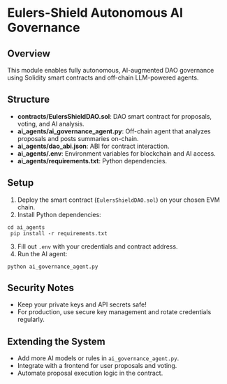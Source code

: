 # Eulers-Shield Autonomous AI Governance

## Overview
This module enables fully autonomous, AI-augmented DAO governance using Solidity smart contracts and off-chain LLM-powered agents.

## Structure
- **contracts/EulersShieldDAO.sol**: DAO smart contract for proposals, voting, and AI analysis.
- **ai_agents/ai_governance_agent.py**: Off-chain agent that analyzes proposals and posts summaries on-chain.
- **ai_agents/dao_abi.json**: ABI for contract interaction.
- **ai_agents/.env**: Environment variables for blockchain and AI access.
- **ai_agents/requirements.txt**: Python dependencies.

## Setup

1. Deploy the smart contract (`EulersShieldDAO.sol`) on your chosen EVM chain.
2. Install Python dependencies:
```
cd ai_agents
 pip install -r requirements.txt
```
3. Fill out `.env` with your credentials and contract address.
4. Run the AI agent:
```
python ai_governance_agent.py
```
## Security Notes
- Keep your private keys and API secrets safe!
- For production, use secure key management and rotate credentials regularly.

## Extending the System
- Add more AI models or rules in `ai_governance_agent.py`.
- Integrate with a frontend for user proposals and voting.
- Automate proposal execution logic in the contract.
